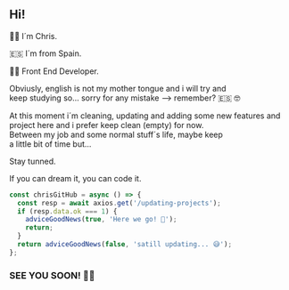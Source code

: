 ## Hi!

👨‍💻 I´m Chris.

🇪🇸 I´m from Spain.

👩‍🎨 Front End Developer.

Obviusly, english is not my mother tongue and i will try and  
keep studying so... sorry for any mistake --> remember? 🇪🇸 🤓

At this moment i´m cleaning, updating and adding some new features and project here and i prefer keep clean (empty) for now.  
Between my job and some normal stuff´s life, maybe keep  
a little bit of time but...

Stay tunned.

If you can dream it, you can code it.

```javascript
const chrisGitHub = async () => {
  const resp = await axios.get('/updating-projects');
  if (resp.data.ok === 1) {
    adviceGoodNews(true, 'Here we go! 🚀');
    return;
  }
  return adviceGoodNews(false, 'satill updating... 😅');
};
```

### SEE YOU SOON! 🧙‍♂️
